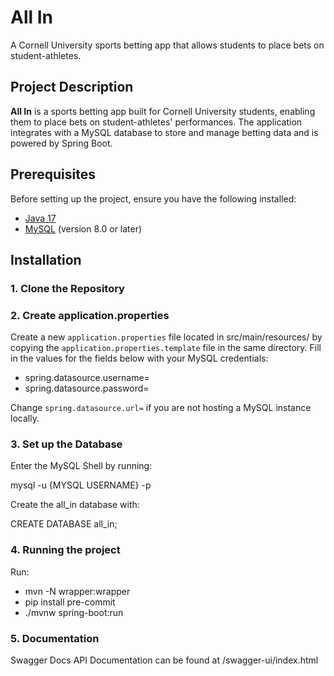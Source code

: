 # All In

A Cornell University sports betting app that allows students to place bets on student-athletes.

## Project Description

**All In** is a sports betting app built for Cornell University students, enabling them to place bets on student-athletes' performances. The application integrates with a MySQL database to store and manage betting data and is powered by Spring Boot.

## Prerequisites

Before setting up the project, ensure you have the following installed:

- [Java 17](https://www.oracle.com/java/technologies/javase-jdk17-downloads.html)
- [MySQL](https://dev.mysql.com/downloads/mysql/) (version 8.0 or later)

## Installation

### 1. Clone the Repository

### 2. Create application.properties

Create a new `application.properties` file located in src/main/resources/ by copying the `application.properties.template` file in the same directory. Fill in the values for the fields below with your MySQL credentials:

- spring.datasource.username=
- spring.datasource.password=

Change `spring.datasource.url=` if you are not hosting a MySQL instance locally.

### 3. Set up the Database

Enter the MySQL Shell by running:

mysql -u {MYSQL USERNAME} -p

Create the all_in database with:

CREATE DATABASE all_in;

### 4. Running the project

Run:

- mvn -N wrapper:wrapper
- pip install pre-commit
- ./mvnw spring-boot:run

### 5. Documentation

Swagger Docs API Documentation can be found at /swagger-ui/index.html
